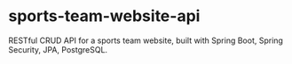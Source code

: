 # sports-team-website-api
RESTful CRUD API for a sports team website, built with Spring Boot, Spring Security, JPA, PostgreSQL.
